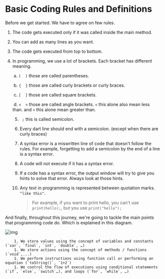 # **Basic Coding Rules and Definitions**



Before we get started. We have to agree on few rules.

1. The code gets executed only if it was called inside the main method. 

2. You can add as many lines as you want.

3. The code gets executed from top to bottom.

4. In programming, we use a lot of brackets. Each bracket has different meaning.

   ​	a.  `(  )` those are called parentheses. 

   ​	b. `{  }` those are called curly brackets or curly braces. 

   ​    c. `[  ]` those are called square brackets.

   ​	d. `<  >` those are called angle brackets. `<` this alone also mean less than. and `>` this alone mean 		greater than. 

   

   

   5. `  ; ` this is called semicolon. 

   6. Every dart line should end with a semicolon. (except when there are curly braces) 

   7. A syntax error is a miswritten line of code that doesn't follow the rules. For example, forgetting to add a semicolon by the end of a line is a syntax error.

   8. A code will not execute if it has a syntax error.

   9. If a code has a syntax error, the output window will try to give you hints to solve that error. Always look at those hints.

   10. Any text in programming is represented between quotation marks. `"like this"`. 

       > For example, if you want to print hello, you can't use `print(hello);`, but you use `print("hello");`



And finally, throughout this journey, we're going to tackle the main points that programming code do. Which is explained in this diagram.

![img](https://lh6.googleusercontent.com/whTsAnCjKOPHUQs-7PDlJEtmAPXYP-teVsywRCrP0KxDw4xAikNoOWY2JmvJaQfxTUYtqZBqHx8pXocpzOLZgR6gmj8YQNu9Y4tB7VAjF54avD3acXJEAoOG6n4Q4WSWWyir9cwH)

		1. We store values using the concept of variables and constants (`var`, `final`, `int`, `double`, …)
		1. We store actions using the concept of methods / functions (`void`,...) 
		1. We perform instructions using function call or performing an equation (`toString()`, `1+2`)
		1. We control the flow of executions using conditional statements (`if`, `else`, `switch`…), and loops (`for`, `while`, …)



